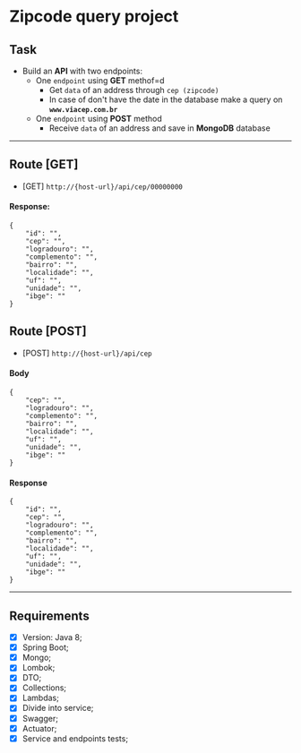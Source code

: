# Zipcode query project

## Task
- Build an **API** with two endpoints:
	- One `endpoint` using **GET** methof=d
		- Get `data` of an address through `cep (zipcode)` 
		- In case of don't have the date in the database make a query on **`www.viacep.com.br`**
	- One `endpoint` using **POST** method
		- Receive `data` of an address and save in **MongoDB** database

---

## Route [GET]

- [GET] `http://{host-url}/api/cep/00000000`

#### Response:    
	{
		"id": "",
		"cep": "",
		"logradouro": "",
		"complemento": "",
		"bairro": "",
		"localidade": "",
		"uf": "",
		"unidade": "",
		"ibge": ""
	}    

## Route [POST]

- [POST] `http://{host-url}/api/cep`

#### Body
    {
    	"cep": "",
    	"logradouro": "",
    	"complemento": "",
    	"bairro": "",
    	"localidade": "",
    	"uf": "",
    	"unidade": "",
    	"ibge": ""
    }


#### Response    
	{
		"id": "",
		"cep": "",
		"logradouro": "",
		"complemento": "",
		"bairro": "",
		"localidade": "",
		"uf": "",
		"unidade": "",
		"ibge": ""
	}

---

## Requirements

- [x] Version: Java 8;
- [x] Spring Boot;
- [x] Mongo;
- [x] Lombok;
- [x] DTO;
- [x] Collections;
- [x] Lambdas;
- [x] Divide into service;
- [x] Swagger;
- [x] Actuator;
- [x] Service and endpoints tests;
